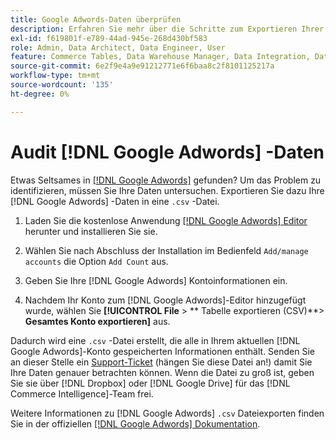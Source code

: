 ```yaml
---
title: Google Adwords-Daten überprüfen
description: Erfahren Sie mehr über die Schritte zum Exportieren Ihrer Google Adwords-Daten.
exl-id: f619801f-e789-44ad-945e-268d430bf583
role: Admin, Data Architect, Data Engineer, User
feature: Commerce Tables, Data Warehouse Manager, Data Integration, Data Import/Export
source-git-commit: 6e2f9e4a9e91212771e6f6baa8c2f8101125217a
workflow-type: tm+mt
source-wordcount: '135'
ht-degree: 0%

---
```


# Audit [!DNL Google Adwords] -Daten

Etwas Seltsames in [[!DNL Google Adwords]](../integrations/google-adwords.md) gefunden? Um das Problem zu identifizieren, müssen Sie Ihre Daten untersuchen. Exportieren Sie dazu Ihre [!DNL Google Adwords] -Daten in eine `.csv` -Datei.

1. Laden Sie die kostenlose Anwendung [[!DNL Google Adwords] Editor](https://ads.google.com/home/tools/ads-editor/) herunter und installieren Sie sie.

1. Wählen Sie nach Abschluss der Installation im Bedienfeld `Add/manage accounts` die Option `Add Count` aus.

1. Geben Sie Ihre [!DNL Google Adwords] Kontoinformationen ein.

1. Nachdem Ihr Konto zum [!DNL Google Adwords]-Editor hinzugefügt wurde, wählen Sie **[!UICONTROL File** > ** Tabelle exportieren (CSV)**> **Gesamtes Konto exportieren]** aus.

Dadurch wird eine `.csv` -Datei erstellt, die alle in Ihrem aktuellen [!DNL Google Adwords]-Konto gespeicherten Informationen enthält. Senden Sie an dieser Stelle ein [Support-Ticket](https://experienceleague.adobe.com/docs/commerce-knowledge-base/kb/troubleshooting/miscellaneous/mbi-service-policies.html) (hängen Sie diese Datei an!) damit Sie Ihre Daten genauer betrachten können. Wenn die Datei zu groß ist, geben Sie sie über [!DNL Dropbox] oder [!DNL Google Drive] für das [!DNL Commerce Intelligence]-Team frei.

Weitere Informationen zu [!DNL Google Adwords] `.csv` Dateiexporten finden Sie in der offiziellen [[!DNL Google Adwords] Dokumentation](https://support.google.com/google-ads/editor/answer/38657?hl=en).
